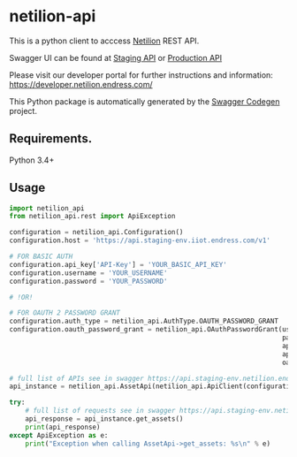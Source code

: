 # netilion-api

This is a python client to acccess [Netilion](https://netilion.endress.com/) REST API.

Swagger UI can be found at [Staging API](https://api.staging-env.netilion.endress.com/doc/v1/)
or [Production API](https://api.netilion.endress.com/doc/v1/)

Please visit our developer portal for further instructions and information: https://developer.netilion.endress.com/ 

This Python package is automatically generated by the [Swagger Codegen](https://github.com/swagger-api/swagger-codegen) project.

## Requirements.

Python 3.4+

## Usage

```python
import netilion_api
from netilion_api.rest import ApiException

configuration = netilion_api.Configuration()
configuration.host = 'https://api.staging-env.iiot.endress.com/v1'

# FOR BASIC AUTH
configuration.api_key['API-Key'] = 'YOUR_BASIC_API_KEY'
configuration.username = 'YOUR_USERNAME'
configuration.password = 'YOUR_PASSWORD'

# !OR!

# FOR OAUTH 2 PASSWORD GRANT
configuration.auth_type = netilion_api.AuthType.OAUTH_PASSWORD_GRANT
configuration.oauth_password_grant = netilion_api.OAuthPasswordGrant(username="YOUR_USERNAME",
                                                                     password="YOUR_PASSWORD",
                                                                     api_key="YOUR_OAUTH_API_KEY", # sometimes referred also as client id
                                                                     api_secret="YOUR_OAUTH_API_SECRET", # sometimes referred also as client secret
                                                                     oauth_token_url="https://api.staging-env.netilion.endress.com/oauth/token")

# full list of APIs see in swagger https://api.staging-env.netilion.endress.com/doc/v1/
api_instance = netilion_api.AssetApi(netilion_api.ApiClient(configuration))

try:
    # full list of requests see in swagger https://api.staging-env.netilion.endress.com/doc/v1/
    api_response = api_instance.get_assets()
    print(api_response)
except ApiException as e:
    print("Exception when calling AssetApi->get_assets: %s\n" % e)

```